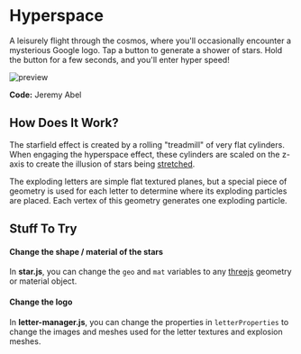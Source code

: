 # Hyperspace
A leisurely flight through the cosmos, where you'll occasionally encounter a mysterious Google logo. Tap a button to generate a shower of stars. Hold the button for a few seconds, and you'll enter hyper speed!

![preview](https://anypixel-storage.appspot.com/docs/preview-hyperspace.jpg)

**Code:** Jeremy Abel

## How Does It Work?
The starfield effect is created by a rolling "treadmill" of very flat cylinders. When engaging the hyperspace effect, these cylinders are scaled on the z-axis to create the illusion of stars being [stretched](https://45.media.tumblr.com/4016d1d845c36f5a656cd1f5a66802cd/tumblr_nziwfc5qOG1sumfc7o1_500.gif).

The exploding letters are simple flat textured planes, but a special piece of geometry is used for each letter to determine where its exploding particles are placed. Each vertex of this geometry generates one exploding particle.

## Stuff To Try

#### Change the shape / material of the stars
In **star.js**, you can change the ```geo``` and ```mat``` variables to any [threejs](threejs.org) geometry or material object. 

#### Change the logo
In **letter-manager.js**, you can change the properties in ```letterProperties``` to change the images and meshes used for the letter textures and explosion meshes.
